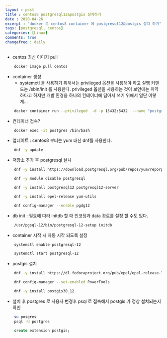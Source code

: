 ```yaml
---
layout : post
title : centos8 postgresql12&postgis 설치하기  
date : 2020-04-26
excerpt : "docker 로 centos8 container 에 postgresql12&postgis 설치 하기"
tags: [postgresql, centos]
categories: [Linux]
comments: true
changefreq : daily
---
```

- centos 최신 이미지 pull 
~~~ bash
    docker image pull centos
~~~
- container 생성 
    - systemctl 을 사용하기 위해서는 privileged 옵션을 사용해야 하고 실행 커맨드는 /sbin/init 를 사용한다. privileged 옵션을 사용하는 것이 보안에는 취약하다고 하지만 개발 환경을 하나의 컨테이너에 담아서 쓰기 위해서 일단 이렇게... 
~~~ bash
    docker container run --privileged  -d -p 15432:5432  --name "postgres" centos /sbin/init
~~~     
- 컨테이너 접속? 
~~~ bash
    docker exec -it postgres /bin/bash
~~~
- 업데이트 : centos8 부터는 yum 대신 dnf를 사용한다. 
~~~ bash
    dnf -y update
~~~
- 저장소 추가 후 postgresql 설치   
~~~ bash
    dnf -y install https://download.postgresql.org/pub/repos/yum/reporpms/EL-8-x86_64/pgdg-redhat-repo-latest.noarch.rpm 
~~~
~~~ bash
    dnf -y module disable postgresql
~~~
~~~ bash
    dnf -y install postgresql12 postgresql12-server
~~~
~~~ bash
    dnf -y install epel-release yum-utils
~~~
~~~ bash
    dnf config-manager --enable pgdg12
~~~
- db init : 필요에 따라 initdb 할 때 인코딩과 data 경로를 설정 할 수도 있다.  
~~~ bash
    /usr/pgsql-12/bin/postgresql-12-setup initdb
~~~
- container 시작 시 자동 시작 되도록 설정 
~~~ bash
    systemctl enable postgresql-12
~~~
~~~ bash
    systemctl start postgresql-12
~~~
- postgis 설치 
~~~ bash
    dnf -y install https://dl.fedoraproject.org/pub/epel/epel-release-latest-8.noarch.rpm
~~~
~~~ bash
    dnf config-manager --set-enabled PowerTools
~~~
~~~ bash
    dnf -y install postgis30_12
~~~
- 설치 후 postgres 로 사용자 변경후 psql 로 접속해서 postgis 가 정상 설치되는지 확인 
~~~ bash
    su posgres
    psql -U postgres 
~~~
~~~ sql
    create extension postgis;
~~~
